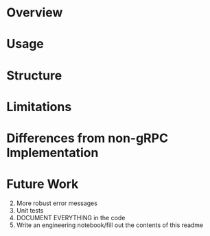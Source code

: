 # Overview

# Usage

# Structure

# Limitations

# Differences from non-gRPC Implementation

# Future Work
2) More robust error messages 
3) Unit tests
4) DOCUMENT EVERYTHING in the code
5) Write an engineering notebook/fill out the contents of this readme